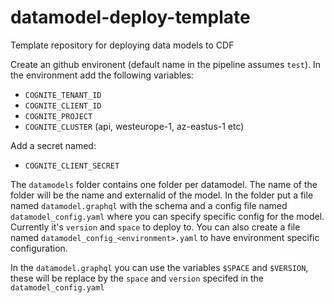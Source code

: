 # datamodel-deploy-template
Template repository for deploying data models to CDF

Create an github environent (default name in the pipeline assumes `test`).
In the environment add the following variables:
- `COGNITE_TENANT_ID`
- `COGNITE_CLIENT_ID`
- `COGNITE_PROJECT`
- `COGNITE_CLUSTER` (api, westeurope-1, az-eastus-1 etc)

Add a secret named:
- `COGNITE_CLIENT_SECRET`


The `datamodels` folder contains one folder per datamodel. The name of the folder will be the name and externalid of the model. In the folder put a file named `datamodel.graphql` with the schema and a config file named `datamodel_config.yaml` where you can specify specific config for the model. Currently it's `version` and `space` to deploy to. You can also create a file named `datamodel_config_<environment>.yaml` to have environment specific configuration.

In the `datamodel.graphql` you can use the variables `$SPACE` and `$VERSION`, these will be replace by the `space` and `version` specifed in the `datamodel_config.yaml`
